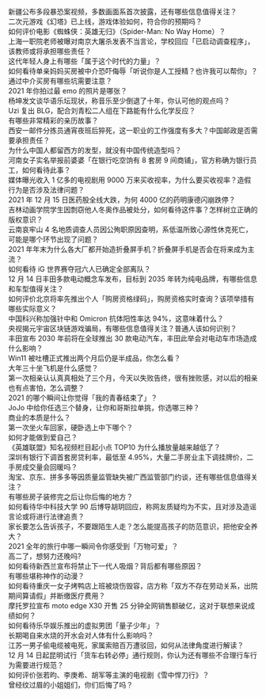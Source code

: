 新疆公布多段暴恐案视频，多数画面系首次披露，还有哪些信息值得关注？  
二次元游戏《幻塔》已上线，游戏体验如何，符合你的预期吗？  
如何评价电影《蜘蛛侠：英雄无归》（Spider-Man: No Way Home）？  
上海一职院老师被曝对南京大屠杀发表不当言论，学校回应「已启动调查程序」，该教师或将承担哪些责任？  
这代年轻人身上有哪些「属于这个时代的力量」？  
如何看待单亲妈妈买房被中介恐吓侮辱「听说你是人工授精？也许我可以帮你」？通过中介买房有哪些坑需要注意？  
2021 年你拍过最 emo 的照片是哪张？  
杨坤发文谈华语乐坛现状，称音乐至少倒退了十年，你认可他的观点吗？  
Uzi 复出 BLG，配合刘青松二人组在下路能有什么化学反应？  
有哪些非常精彩的亲历故事？  
西安一邮件分拣员通宵夜班后猝死，这一职业的工作强度有多大？中国邮政是否需要承担责任？  
为什么中国人都留西方的发型，就没有中国传统造型吗？  
河南女子实名举报前婆婆「在银行吃空饷有 8 套房 9 间商铺」，官方称确为银行员工，如何看待此事？  
媒体曝光收入 1 亿多的电视剧用 9000 万来买收视率，为什么要买收视率？造假行为是否涉及法律问题？  
2021 年 12 月 15 日医药股全线大跌，为何 4000 亿的药明康德闪崩跌停？  
吉林动画学院学生因剽窃他人冬奥作品被处分，如何看待这件事？怎样树立正确的版权意识？  
云南哀牢山 4 名地质调查人员因公殉职原因查明，系低温所致心源性休克死亡，可能是哪个环节出现了问题？  
2021 年年末为什么各大厂都开始造折叠屏手机？折叠屏手机是否会在将来成为主流？  
如何看待 iG 世界赛夺冠六人已确定全部离队？  
12 月 14 日丰田多款电动概念车发布，目标到 2035 年转为纯电品牌，有哪些信息和车型值得关注？  
如何评价北京将率先推出个人「购房资格绿码」，购房资格实时查询？该项举措有哪些实际意义？  
中国科兴称加强针中和 Omicron 抗体阳性率达 94%，这意味着什么？  
央视揭元宇宙区块链游戏骗局，有哪些信息值得关注？普通人该如何识别？  
丰田宣布 2030 年前将在全球推出 30 款电动汽车，丰田此举会对电动车市场造成什么影响？  
Win11 被吐槽正式推出两个月后仍是半成品，你怎么看？  
大年三十坐飞机是什么感觉？  
第一次相亲认认真真相处了三个月，今天以失败告终，很有挫败感，对以后的相亲也有点害怕，怎么调整？  
2021 的哪个瞬间让你觉得「我的青春结束了」？  
JoJo 中给你任选三个替身，让你和哥斯拉单挑，你选哪三种？  
商业的本质是什么？  
第一次坐火车回家，硬卧选上中下哪个？  
如何才能做到爱自己？  
《英雄联盟》知名视频栏目起小点 TOP10 为什么播放量越来越低了？  
深圳有银行下调首套房贷利率，最低至 4.95%，大量二手房业主下调挂牌价，二手房成交量会回暖吗？  
淘宝、京东、拼多多等因质量监管缺失被广西监管部门约谈，还有哪些信息值得关注？  
有哪些房子装修完之后让你后悔的地方？  
如何看待华中科技大学 90 后博导胡玥回应，称网友质疑均为不实，且对涉及造谣言论或将进行法律追责？  
家长要怎么告诉孩子，不要跟陌生人走？怎么能提高孩子的防范意识，把他安全养大？  
2021 全年的旅行中哪一瞬间令你感受到「万物可爱」？  
高二了，想努力还晚吗?  
如何看待新西兰宣布将禁止下一代人吸烟？背后都有哪些原因？  
有哪些堪称神作的动漫？  
如何看待重庆一女子烤鸭店上班被烧伤毁容，店方称「双方不存在劳动关系，出院期间算请假」并断缴医疗费用？  
摩托罗拉宣布 moto edge X30 开售 25 分钟全网销售额破亿，这对于联想来说成绩如何？  
如何看待乐华娱乐推出的虚拟男团「量子少年」？  
长期喝自来水烧的开水会对人体有什么影响吗？  
江苏一男子偷电缆被电死，家属索赔百万遭驳回，如何从法律角度进行解读？  
12 月 14 日起昆明试行「货车右转必停」通行规则，你认为还有哪些不合理行车行为需要进行规范？  
如何评价张若昀、李庚希、胡军等主演的电视剧《雪中悍刀行》？  
曾经纹过眉的小姐姐们，你们后悔了吗？  
